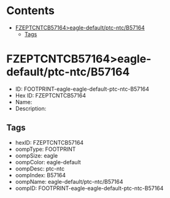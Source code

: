 



Contents
========

* [FZEPTCNTCB57164>eagle-default/ptc-ntc/B57164](#fzeptcntcb57164eagle-defaultptc-ntcb57164)
	* [Tags](#tags)

# FZEPTCNTCB57164>eagle-default/ptc-ntc/B57164

- ID: FOOTPRINT-eagle-eagle-default-ptc-ntc-B57164
- Hex ID: FZEPTCNTCB57164
- Name: 
- Description: 

## Tags

- hexID: FZEPTCNTCB57164
- oompType: FOOTPRINT
- oompSize: eagle
- oompColor: eagle-default
- oompDesc: ptc-ntc
- oompIndex: B57164
- oompName: eagle-default/ptc-ntc/B57164
- oompID: FOOTPRINT-eagle-eagle-default-ptc-ntc-B57164

